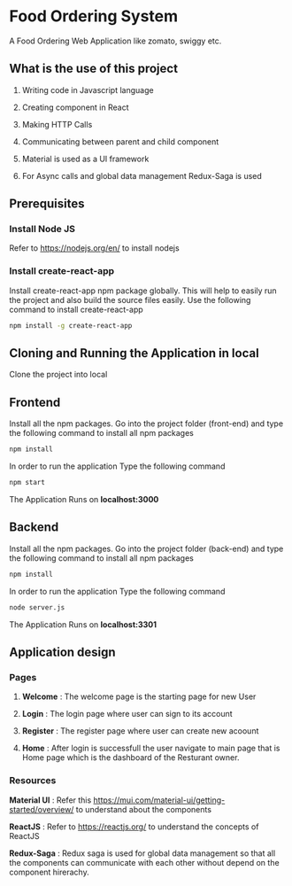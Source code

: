 # Food Ordering System

A Food Ordering Web Application like zomato, swiggy etc. 


## What is the use of this project

1. Writing code in Javascript language

2. Creating component in React

3. Making HTTP Calls

4. Communicating between parent and child component

5. Material is used as a UI framework

6. For Async calls and global data management Redux-Saga is used


## Prerequisites

### Install Node JS
Refer to https://nodejs.org/en/ to install nodejs

### Install create-react-app
Install create-react-app npm package globally. This will help to easily run the project and also build the source files easily. Use the following command to install create-react-app

```bash
npm install -g create-react-app
```

## Cloning and Running the Application in local

Clone the project into local

## Frontend

Install all the npm packages. Go into the project folder (front-end) and type the following command to install all npm packages

```bash
npm install
```

In order to run the application Type the following command

```bash
npm start
```

The Application Runs on **localhost:3000**

## Backend

Install all the npm packages. Go into the project folder (back-end) and type the following command to install all npm packages

```bash
npm install
```

In order to run the application Type the following command

```bash
node server.js
```

The Application Runs on **localhost:3301**


## Application design

### Pages

1. **Welcome** : The welcome page is the starting page for new User

2. **Login** : The login page where user can sign to its account

3. **Register** : The register page where user can create new acoount

4. **Home** : After login is successfull the user navigate to main page that is Home page which is the dashboard of the Resturant owner.

### Resources

**Material UI** : Refer this https://mui.com/material-ui/getting-started/overview/ to understand about the components

**ReactJS** : Refer to https://reactjs.org/ to understand the concepts of ReactJS

**Redux-Saga** : Redux saga is used for global data management so that all the components can communicate with each other without depend on the component hirerachy.

